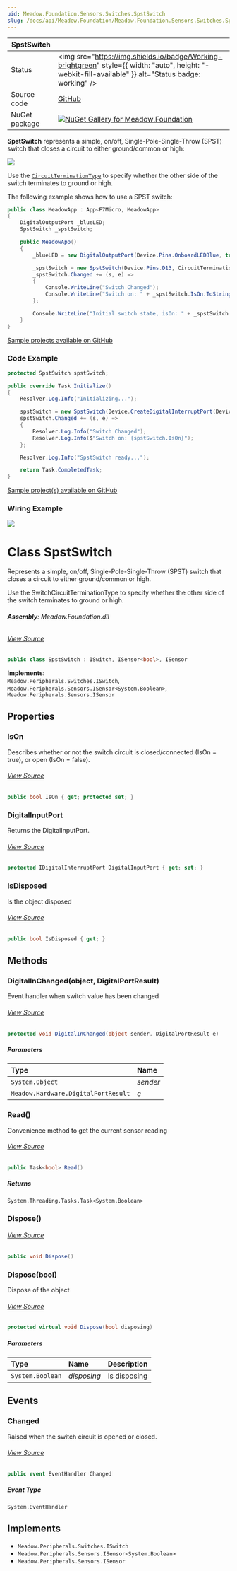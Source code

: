 ```yaml
---
uid: Meadow.Foundation.Sensors.Switches.SpstSwitch
slug: /docs/api/Meadow.Foundation/Meadow.Foundation.Sensors.Switches.SpstSwitch
---
```


| SpstSwitch | |
|--------|--------|
| Status | <img src="https://img.shields.io/badge/Working-brightgreen" style={{ width: "auto", height: "-webkit-fill-available" }} alt="Status badge: working" /> |
| Source code | [GitHub](https://github.com/WildernessLabs/Meadow.Foundation/tree/main/Source/Meadow.Foundation.Core/Sensors/Switches) |
| NuGet package | <a href="https://www.nuget.org/packages/Meadow.Foundation/" target="_blank"><img src="https://img.shields.io/nuget/v/Meadow.Foundation.svg?label=Meadow.Foundation" alt="NuGet Gallery for Meadow.Foundation" /></a> |

**SpstSwitch** represents a simple, on/off, Single-Pole-Single-Throw (SPST) switch that closes a circuit to either ground/common or high:

<img src="/API_Assets/Meadow.Foundation.Sensors.Switches.SpstSwitch/SPST_Switch.jpg"  />

Use the [`CircuitTerminationType`](/API/CircuitTerminationType) to specify whether the other side of the switch terminates to ground or high.

The following example shows how to use a SPST switch:

```csharp
public class MeadowApp : App<F7Micro, MeadowApp>
{
    DigitalOutputPort _blueLED;
    SpstSwitch _spstSwitch;

    public MeadowApp()
    {
        _blueLED = new DigitalOutputPort(Device.Pins.OnboardLEDBlue, true);

        _spstSwitch = new SpstSwitch(Device.Pins.D13, CircuitTerminationType.High);
        _spstSwitch.Changed += (s, e) =>
        {
            Console.WriteLine("Switch Changed");
            Console.WriteLine("Switch on: " + _spstSwitch.IsOn.ToString());
        };

        Console.WriteLine("Initial switch state, isOn: " + _spstSwitch.IsOn.ToString());
    }
}
```

[Sample projects available on GitHub](https://github.com/WildernessLabs/Meadow.Foundation/tree/main/Source/Meadow.Foundation.Core.Samples) 

### Code Example

```csharp
protected SpstSwitch spstSwitch;

public override Task Initialize()
{
    Resolver.Log.Info("Initializing...");

    spstSwitch = new SpstSwitch(Device.CreateDigitalInterruptPort(Device.Pins.D02, InterruptMode.EdgeFalling, ResistorMode.InternalPullDown));
    spstSwitch.Changed += (s, e) =>
    {
        Resolver.Log.Info("Switch Changed");
        Resolver.Log.Info($"Switch on: {spstSwitch.IsOn}");
    };

    Resolver.Log.Info("SpstSwitch ready...");

    return Task.CompletedTask;
}

```

[Sample project(s) available on GitHub](https://github.com/WildernessLabs/Meadow.Foundation/tree/main/Source/Meadow.Foundation.Core.Samples/Sensors.Switches.SpstSwitch_Sample)

### Wiring Example

<img src="/API_Assets/Meadow.Foundation.Sensors.Switches.SpstSwitch/SpstSwitch_Fritzing.svg" />

# Class SpstSwitch
Represents a simple, on/off, Single-Pole-Single-Throw (SPST) switch that closes a circuit 
to either ground/common or high. 

Use the SwitchCircuitTerminationType to specify whether the other side of the switch
terminates to ground or high.

###### **Assembly**: Meadow.Foundation.dll
###### [View Source](https://github.com/WildernessLabs/Meadow.Foundation/blob/main/Source/Meadow.Foundation.Core/Sensors/Switches/SpstSwitch.cs#L15)
```csharp title="Declaration"
public class SpstSwitch : ISwitch, ISensor<bool>, ISensor
```
**Implements:**  
`Meadow.Peripherals.Switches.ISwitch`, `Meadow.Peripherals.Sensors.ISensor<System.Boolean>`, `Meadow.Peripherals.Sensors.ISensor`

## Properties
### IsOn
Describes whether or not the switch circuit is closed/connected (IsOn = true), or open (IsOn = false).
###### [View Source](https://github.com/WildernessLabs/Meadow.Foundation/blob/main/Source/Meadow.Foundation.Core/Sensors/Switches/SpstSwitch.cs#L20)
```csharp title="Declaration"
public bool IsOn { get; protected set; }
```
### DigitalInputPort
Returns the DigitalInputPort.
###### [View Source](https://github.com/WildernessLabs/Meadow.Foundation/blob/main/Source/Meadow.Foundation.Core/Sensors/Switches/SpstSwitch.cs#L34)
```csharp title="Declaration"
protected IDigitalInterruptPort DigitalInputPort { get; set; }
```
### IsDisposed
Is the object disposed
###### [View Source](https://github.com/WildernessLabs/Meadow.Foundation/blob/main/Source/Meadow.Foundation.Core/Sensors/Switches/SpstSwitch.cs#L39)
```csharp title="Declaration"
public bool IsDisposed { get; }
```
## Methods
### DigitalInChanged(object, DigitalPortResult)
Event handler when switch value has been changed
###### [View Source](https://github.com/WildernessLabs/Meadow.Foundation/blob/main/Source/Meadow.Foundation.Core/Sensors/Switches/SpstSwitch.cs#L85)
```csharp title="Declaration"
protected void DigitalInChanged(object sender, DigitalPortResult e)
```

##### Parameters

| Type | Name |
|:--- |:--- |
| `System.Object` | *sender* |
| `Meadow.Hardware.DigitalPortResult` | *e* |

### Read()
Convenience method to get the current sensor reading
###### [View Source](https://github.com/WildernessLabs/Meadow.Foundation/blob/main/Source/Meadow.Foundation.Core/Sensors/Switches/SpstSwitch.cs#L93)
```csharp title="Declaration"
public Task<bool> Read()
```

##### Returns

`System.Threading.Tasks.Task<System.Boolean>`
### Dispose()

###### [View Source](https://github.com/WildernessLabs/Meadow.Foundation/blob/main/Source/Meadow.Foundation.Core/Sensors/Switches/SpstSwitch.cs#L96)
```csharp title="Declaration"
public void Dispose()
```
### Dispose(bool)
Dispose of the object
###### [View Source](https://github.com/WildernessLabs/Meadow.Foundation/blob/main/Source/Meadow.Foundation.Core/Sensors/Switches/SpstSwitch.cs#L106)
```csharp title="Declaration"
protected virtual void Dispose(bool disposing)
```

##### Parameters

| Type | Name | Description |
|:--- |:--- |:--- |
| `System.Boolean` | *disposing* | Is disposing |

## Events
### Changed
Raised when the switch circuit is opened or closed.
###### [View Source](https://github.com/WildernessLabs/Meadow.Foundation/blob/main/Source/Meadow.Foundation.Core/Sensors/Switches/SpstSwitch.cs#L29)
```csharp title="Declaration"
public event EventHandler Changed
```
##### Event Type
`System.EventHandler`

## Implements

* `Meadow.Peripherals.Switches.ISwitch`
* `Meadow.Peripherals.Sensors.ISensor<System.Boolean>`
* `Meadow.Peripherals.Sensors.ISensor`
